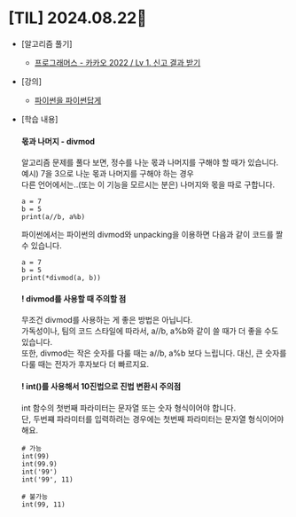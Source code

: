 # [TIL] 2024.08.22📒

 
* [알고리즘 풀기]
  * [프로그래머스 - 카카오 2022 / Lv 1. 신고 결과 받기](https://haemggi.tistory.com/67)
 
* [강의]
  * [파이썬을 파이썬답게](https://school.programmers.co.kr/learn/courses/4008/4008-%ED%8C%8C%EC%9D%B4%EC%8D%AC%EC%9D%84-%ED%8C%8C%EC%9D%B4%EC%8D%AC%EB%8B%B5%EA%B2%8C)

* [학습 내용]
  
  #### 몫과 나머지 - divmod

  알고리즘 문제를 풀다 보면, 정수를 나눈 몫과 나머지를 구해야 할 때가 있습니다.<br>
  예시) 7을 3으로 나눈 몫과 나머지를 구해야 하는 경우<br>
  다른 언어에서는..(또는 이 기능을 모르시는 분은) 나머지와 몫을 따로 구합니다.
  ```
  a = 7
  b = 5
  print(a//b, a%b)
  ```

  파이썬에서는 파이썬의 divmod와 unpacking을 이용하면 다음과 같이 코드를 짤 수 있습니다.
  ```
  a = 7
  b = 5
  print(*divmod(a, b))
  ```

  #### ! divmod를 사용할 때 주의할 점
  무조건 divmod를 사용하는 게 좋은 방법은 아닙니다.<br>
  가독성이나, 팀의 코드 스타일에 따라서, a//b, a%b와 같이 쓸 때가 더 좋을 수도 있습니다.<br>
  또한, divmod는 작은 숫자를 다룰 때는 a//b, a%b 보다 느립니다. 대신, 큰 숫자를 다룰 때는 전자가 후자보다 더 빠르지요.


  #### ! int()를 사용해서 10진법으로 진법 변환시 주의점
  int 함수의 첫번째 파라미터는 문자열 또는 숫자 형식이어야 합니다.<br>
  단, 두번쨰 파라미터를 입력하려는 경우에는 첫번째 파라미터는 문자열 형식이어야해요.

  ```
  # 가능
  int(99)
  int(99.9)
  int('99')
  int('99', 11)
  
  # 불가능
  int(99, 11)
  ```
